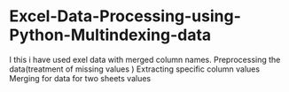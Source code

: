 # Excel-Data-Processing-using-Python-Multindexing-data
I this i have used exel data with merged column names.
Preprocessing the data(treatment of missing values )
Extracting specific column values
Merging for data for two sheets values
